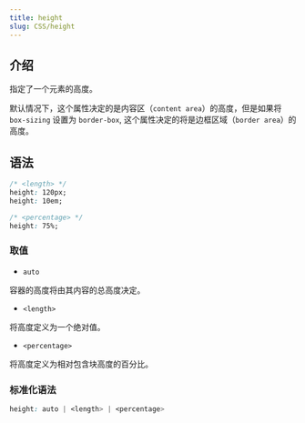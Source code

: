 ```yaml
---
title: height
slug: CSS/height
---
```


## 介绍

指定了一个元素的高度。

默认情况下，这个属性决定的是内容区（`content area`）的高度，但是如果将 `box-sizing` 设置为 `border-box`, 这个属性决定的将是边框区域（`border area`）的高度。

## 语法

```css
/* <length> */
height: 120px;
height: 10em;

/* <percentage> */
height: 75%;
```

### 取值

-   `auto`

容器的高度将由其内容的总高度决定。

-   `<length>`

将高度定义为一个绝对值。

-   `<percentage>`

将高度定义为相对包含块高度的百分比。

### 标准化语法

```css
height: auto | <length> | <percentage>
```

